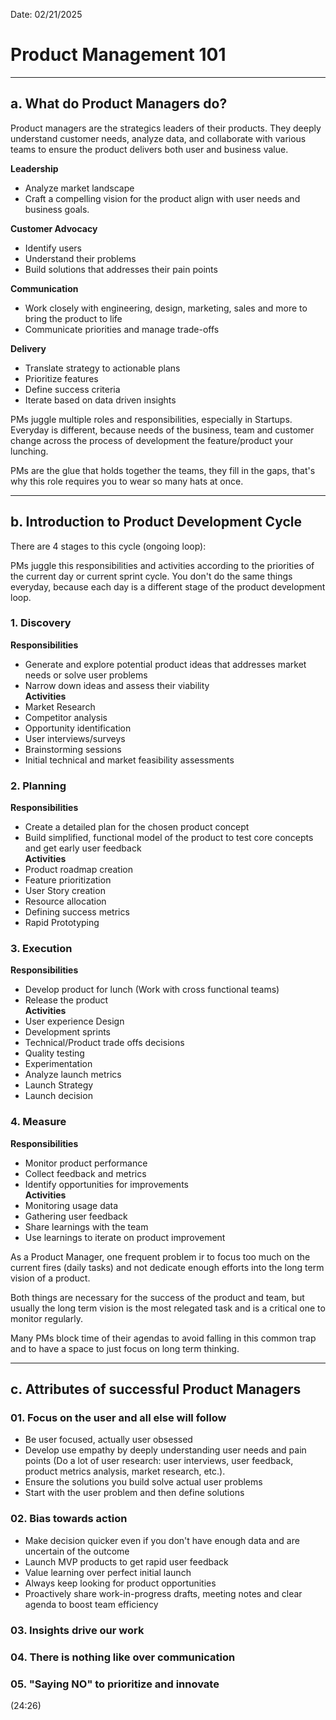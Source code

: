 Date: 02/21/2025  
# **Product Management 101**  

---
## a. What do Product Managers do?  

Product managers are the strategics leaders of their products. They deeply understand customer needs, analyze data, and collaborate with various teams to ensure the product delivers both user and business value.  

**Leadership**
- Analyze market landscape
- Craft a compelling vision for the product align with user needs and business goals.  

**Customer Advocacy**
- Identify users
- Understand their problems
- Build solutions that addresses their pain points  

**Communication** 
- Work closely with engineering, design, marketing, sales and more to bring the product to life
- Communicate priorities and manage trade-offs  

**Delivery**
- Translate strategy to actionable plans
- Prioritize features
- Define success criteria
- Iterate based on data driven insights  

PMs juggle multiple roles and responsibilities, especially in Startups. Everyday is different, because needs of the business, team and customer change across the process of development the feature/product your lunching.  

PMs are the glue that holds together the teams, they fill in the gaps, that's why this role requires you to wear so many hats at once.  

---
## b. Introduction to Product Development Cycle 

There are 4 stages to this cycle (ongoing loop):

PMs juggle this responsibilities and activities according to the priorities of the current day or current sprint cycle. You don't do the same things everyday, because each day is a different stage of the product development loop.  

### 1. Discovery

**Responsibilities**  
- Generate and explore potential product ideas that addresses market needs or solve user problems  
- Narrow down ideas and assess their viability  
 **Activities**  
- Market Research  
- Competitor analysis  
- Opportunity identification  
- User interviews/surveys  
- Brainstorming sessions  
- Initial technical and market feasibility assessments  

### 2. Planning    

**Responsibilities** 
- Create a detailed plan for the chosen product concept  
- Build simplified, functional model of the product to test core concepts and get early user feedback  
**Activities**
- Product roadmap creation 
- Feature prioritization  
- User Story creation  
- Resource allocation  
- Defining success metrics  
- Rapid Prototyping  

### 3. Execution  

**Responsibilities** 
- Develop product for lunch (Work with cross functional teams) 
- Release the product  
 **Activities**  
- User experience Design 
- Development sprints  
- Technical/Product trade offs decisions 
- Quality testing  
- Experimentation  
- Analyze launch metrics 
- Launch Strategy  
- Launch decision  

### 4. Measure  

**Responsibilities**  
- Monitor product performance  
- Collect feedback and metrics  
- Identify opportunities for improvements  
 **Activities**  
 - Monitoring usage data 
 - Gathering user feedback  
 - Share learnings with the team  
 - Use learnings to iterate on product improvement  

As a Product Manager, one frequent problem ir to focus too much on the current fires (daily tasks) and not dedicate enough efforts into the long term vision of a product. 

Both things are necessary for the success of the product and team, but usually the long term vision is the most relegated task and is a critical one to monitor regularly. 

Many PMs block time of their agendas to avoid falling in this common trap and to have a space to just focus on long term thinking.  

-----
## c. Attributes of successful Product Managers  

### 01. Focus on the user and all else will follow  

- Be user focused, actually user obsessed  
- Develop use empathy by deeply understanding user needs and pain points (Do a lot of user research: user interviews, user feedback, product metrics analysis, market research, etc.).  
- Ensure the solutions you build solve actual user problems  
- Start with the user problem and then define solutions  

### 02. Bias towards action 

- Make decision quicker even if you don't have enough data and are uncertain of the outcome  
- Launch MVP products to get rapid user feedback 
- Value learning over perfect initial launch  
- Always keep looking for product opportunities  
- Proactively share work-in-progress drafts, meeting notes and clear agenda to boost team efficiency   

### 03. Insights drive our work  



### 04. There is nothing like over communication 



### 05. "Saying NO" to prioritize and innovate  


(24:26)  